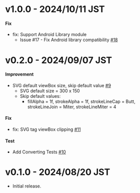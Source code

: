 # v1.0.0 - 2024/10/11 JST

#### Fix

* fix: Support Android Library module
    * Issue #17 - Fix Android library compatibility [#18](https://github.com/irgaly/compose-vector-plugin/pull/18)

# v0.2.0 - 2024/09/07 JST

#### Improvement

* SVG default viewBox size, skip default value [#9](https://github.com/irgaly/compose-vector-plugin/pull/9)
    * SVG default size = 300 x 150
    * Skip default values:
      * fillAlpha = 1f, strokeAlpha = 1f, strokeLineCap = Butt, strokeLineJoin = Miter, strokeLineMiter = 4

#### Fix

* fix: SVG tag viewBox clipping [#11](https://github.com/irgaly/compose-vector-plugin/pull/11)

#### Test

* Add Converting Tests [#10](https://github.com/irgaly/compose-vector-plugin/pull/10)

# v0.1.0 - 2024/08/20 JST

* Initial release.
